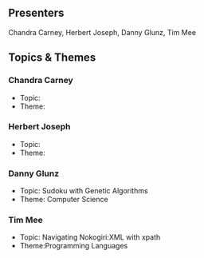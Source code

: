 ## Presenters

Chandra Carney, Herbert Joseph, Danny Glunz, Tim Mee

## Topics & Themes

### Chandra Carney

* Topic:
* Theme:

### Herbert Joseph

* Topic:
* Theme:

### Danny Glunz

* Topic: Sudoku with Genetic Algorithms
* Theme: Computer Science

### Tim Mee

* Topic: Navigating Nokogiri:XML with xpath
* Theme:Programming Languages
